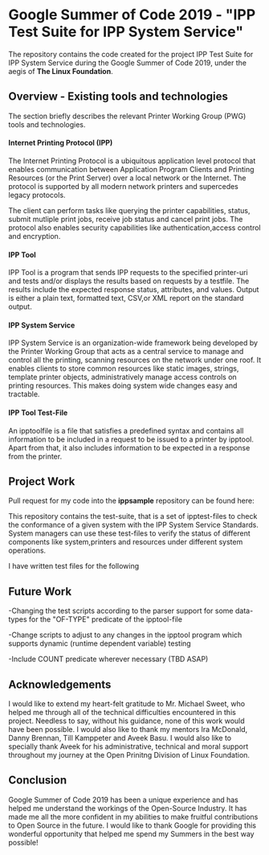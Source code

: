 # Google Summer of Code 2019 - "IPP Test Suite for IPP System Service"
The repository contains the code created for the project IPP Test Suite for IPP System Service during the Google Summer of Code 2019, under the aegis of **The Linux Foundation**.

## Overview - Existing tools and technologies
The section briefly describes the relevant Printer Working Group (PWG) tools and technologies.

#### Internet Printing Protocol (IPP)
 The Internet Printing Protocol is a ubiquitous application level protocol that enables communication between Application Program Clients and Printing Resources (or the Print Server) over a local network or the Internet. The protocol is supported by all modern network printers and supercedes legacy protocols.
 
 The client can perform tasks like querying the printer capabilities, status, submit mutliple print jobs, receive job status and cancel print jobs. The protocol also enables security capabilities like authentication,access control and encryption.
 
#### IPP Tool
IPP Tool is a program that sends IPP requests to the specified printer-uri and tests and/or displays the results based on requests by a testfile. The results include the expected response status, attributes, and values. Output is either a plain text, formatted text, CSV,or XML report on the standard output.

#### IPP System Service
IPP System Service is an organization-wide framework being developed by the Printer Working Group that acts as a central service to manage and control all the printing, scanning resources on the network under one roof. It enables clients to store common resources like static images, strings, template printer objects, administratively manage access controls on printing resources. This makes doing system wide changes easy and tractable.

#### IPP Tool Test-File
An ipptoolfile is a file that satisfies a predefined syntax and contains all information to be included in a request to be issued to a printer by ipptool. Apart from that, it also includes information to be expected in a response from the printer.

## Project Work
Pull request for my code into the **ippsample** repository can be found here: 

This repository contains the test-suite, that is a set of ipptest-files to check the conformance of a given system with the IPP System Service Standards. System managers can use these test-files to verify the status of different components like system,printers and resources under different system operations.

I have written test files for the following 


## Future Work
-Changing the test scripts according to the parser support for some data-types for the "OF-TYPE" predicate of the ipptool-file

-Change scripts to adjust to any changes in the ipptool program which supports dynamic (runtime dependent variable) testing

-Include COUNT predicate wherever necessary (TBD ASAP)

## Acknowledgements
I would like to extend my heart-felt gratitude to Mr. Michael Sweet, who helped me through all of the technical difficulties encountered in this project. Needless to say, without his guidance, none of this work would have been possible. I would also like to thank my mentors Ira McDonald, Danny Brennan, Till Kamppeter and Aveek Basu. I would also like to specially thank Aveek for his administrative, technical and moral support throughout my journey at the Open Prinitng Division of Linux Foundation.

## Conclusion
Google Summer of Code 2019 has been a unique experience and has helped me understand the workings of the Open-Source Industry. It has made me all the more confident in my abilities to make fruitful contributions to Open Source in the future. I would like to thank Google for providing this wonderful opportunity that helped me spend my Summers in the best way possible!


